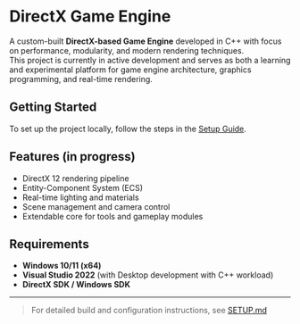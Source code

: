 # DirectX Game Engine

A custom-built **DirectX-based Game Engine** developed in C++ with focus on performance, modularity, and modern rendering techniques.  
This project is currently in active development and serves as both a learning and experimental platform for game engine architecture, graphics programming, and real-time rendering.

## Getting Started

To set up the project locally, follow the steps in the [Setup Guide](./SETUP.md).

## Features (in progress)

- DirectX 12 rendering pipeline  
- Entity-Component System (ECS)  
- Real-time lighting and materials  
- Scene management and camera control  
- Extendable core for tools and gameplay modules  

## Requirements

- **Windows 10/11 (x64)**
- **Visual Studio 2022** (with Desktop development with C++ workload)
- **DirectX SDK / Windows SDK**

---

> For detailed build and configuration instructions, see [SETUP.md](./SETUP.md)
